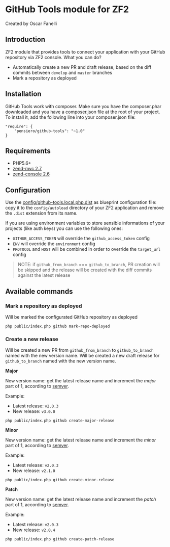 # GitHub Tools module for ZF2

Created by Oscar Fanelli

## Introduction

ZF2 module that provides tools to connect your application with your GitHub repository via ZF2 console.
What you can do?

- Automatically create a new PR and draft release, based on the diff commits between `develop` and `master` branches
- Mark a repository as deployed

## Installation

GitHub Tools work with composer.
Make sure you have the composer.phar downloaded and you have a composer.json file at the root of your project.
To install it, add the following line into your composer.json file:

```
"require": {
    "pensiero/github-tools": "~1.0"
}
```

## Requirements

* PHP5.6+
* [zend-mvc 2.7](https://github.com/zendframework/zend-mvc)
* [zend-console 2.6](https://github.com/zendframework/zend-console)

## Configuration

Use the [config/github-tools.local.php.dist](config/github-tools.local.php.dist) as blueprint configuration file:
copy it to the `config/autoload` directory of your ZF2 application and remove the `.dist` extension from its name.

If you are using environment variables to store sensible informations of your projects (like auth keys)
you can use the following ones:
- `GITHUB_ACCESS_TOKEN` will override the `github_access_token` config
- `ENV` will override the `environment` config
- `PROTOCOL` and `HOST` will be combined in order to override the `target_url` config

> NOTE: if `github_from_branch` === `github_to_branch`, PR creation will be skipped and the release will be created with the diff commits against the latest release

## Available commands

### Mark a repository as deployed

Will be marked the configurated GitHub repository as deployed

```
php public/index.php github mark-repo-deployed
```


### Create a new release

Will be created a new PR from `github_from_branch` to `github_to_branch` named with the new version name.
Will be created a new draft release for `github_to_branch` named with the new version name.

**Major**

New version name: get the latest release name and increment the *major* part of 1, according to [semver](http://semver.org/).

Example:
- Latest release: `v2.0.3`
- New release: `v3.0.0`

```
php public/index.php github create-major-release
```

**Minor**

New version name: get the latest release name and increment the *minor* part of 1, according to [semver](http://semver.org/).

Example:
- Latest release: `v2.0.3`
- New release: `v2.1.0`

```
php public/index.php github create-minor-release
```

**Patch**

New version name: get the latest release name and increment the *patch* part of 1, according to [semver](http://semver.org/).

Example:
- Latest release: `v2.0.3`
- New release: `v2.0.4`

```
php public/index.php github create-patch-release
```